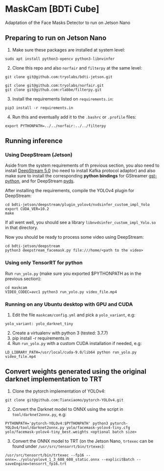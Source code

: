 # MaskCam [BDTi Cube]
Adaptation of the Face Masks Detector to run on Jetson Nano

## Preparing to run on Jetson Nano
1. Make sure these packages are installed at system level:
```
sudo apt install python3-opencv python3-libnvinfer
```

2. Clone this repo and also `norfair` and `filterpy` at the same level:
```
git clone git@github.com:tryolabs/bdti-jetson.git

git clone git@github.com:tryolabs/norfair.git
git clone git@github.com:rlabbe/filterpy.git
```

3. Install the requirements listed on `requirements.in`:
```
pip3 install -r requirements.in
```

4. Run this and eventually add it to the `.bashrc` or `.profile` files:
```
export PYTHONPATH=../../norfair:../../filterpy 
```

## Running inference
### Using DeepStream (Jetson)
Aside from the system requirements of th previous section, you also need to install
[DeepStream 5.0](https://docs.nvidia.com/metropolis/deepstream/dev-guide/text/DS_Quickstart.html#jetson-setup) 
(no need to install Kafka protocol adaptor)
and also make sure to install the corresponding **python bindings** for GStreamer
[gst-python](https://docs.nvidia.com/metropolis/deepstream/dev-guide/text/DS_Python_Sample_Apps.html#python-bindings),
and for DeepStream [pyds](https://docs.nvidia.com/metropolis/deepstream/dev-guide/text/DS_Python_Sample_Apps.html#metadata-access).

After installing the requirements, compile the YOLOv4 plugin for DeepStream:
```
cd bdti-jetson/deepstream/plugin_yolov4/nvdsinfer_custom_impl_Yolo
export CUDA_VER=10.2
make
```
If all went well, you should see a library `libnvdsinfer_custom_impl_Yolo.so` in that directory.

Now you should be ready to process some video using DeepStream:
```
cd bdti-jetson/deepstream
python3 deepstream_facemask.py file:///home/<path to the video>
```


### Using only TensorRT for python
Run `run_yolo.py` (make sure you exported $PYTHONPATH as in the previous section):
```
cd maskcam
VIDEO_CODEC=avc1 python3 run_yolo.py video_file.mp4
```


### Running on any Ubuntu desktop with GPU and CUDA
1. Edit the file `maskcam/config.yml` and pick a `yolo_variant`, e.g:
```
yolo_variant: yolo_darknet_tiny
```
2. Create a virtualenv with python 3 (tested: 3.7.7)
3. pip install -r requirements.in
4. Run `run_yolo.py` with a custom CUDA installation if needed, e.g:
```
LD_LIBRARY_PATH=/usr/local/cuda-9.0/lib64 python run_yolo.py video_file.mp4
```

## Convert weights generated using the original darknet implementation to TRT
 1. Clone the pytorch implementation of YOLOv4:
```
git clone git@github.com:Tianxiaomo/pytorch-YOLOv4.git
```
 2. Convert the Darknet model to ONNX using the script in `tool/darknet2onnx.py`, e.g:
```
PYTHONPATH='pytorch-YOLOv4:$PYTHONPATH' python3 pytorch-YOLOv4/tool/darknet2onnx.py yolo/facemask-yolov4-tiny.cfg yolo/facemask-yolov4-tiny_best.weights <optional batch size>
```
 3. Convert the ONNX model to TRT (on the Jetson Nano, `trtexec` can be found under `/usr/src/tensorrt/bin/trtexec`):
```
/usr/src/tensorrt/bin/trtexec --fp16 --onnx=../yolo/yolov4_1_3_608_608_static.onnx --explicitBatch --saveEngine=tensorrt_fp16.trt
```
